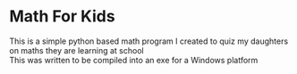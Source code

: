# Math For Kids
This is a simple python based math program I created to quiz my daughters on maths they are learning at school
<br />
This was written to be compiled into an exe for a Windows platform
